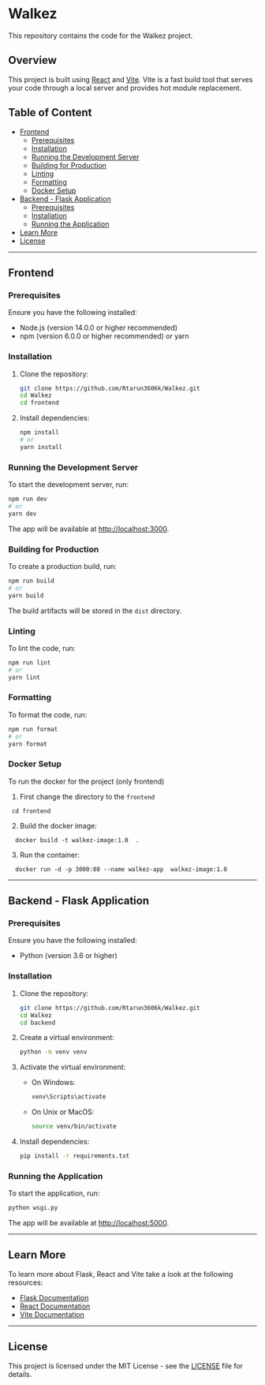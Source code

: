 # Walkez

This repository contains the code for the Walkez project.

## Overview

This project is built using [React](https://reactjs.org/) and [Vite](https://vitejs.dev/). Vite is a fast build tool that serves your code through a local server and provides hot module replacement.

## Table of Content
- [Frontend](#frontend)
  - [Prerequisites](#prerequisites)
  - [Installation](#installation)
  - [Running the Development Server](#running-the-development-server)
  - [Building for Production](#building-for-production)
  - [Linting](#linting)
  - [Formatting](#formatting)
  - [Docker Setup](#docker-setup)
- [Backend - Flask Application](#backend---flask-application)
  - [Prerequisites](#prerequisites-1)
  - [Installation](#installation-1)
  - [Running the Application](#running-the-application)
- [Learn More](#learn-more)
- [License](#license)
-----------------------------
## Frontend

### Prerequisites

Ensure you have the following installed:
- Node.js (version 14.0.0 or higher recommended)
- npm (version 6.0.0 or higher recommended) or yarn

### Installation

1. Clone the repository:
    ```bash
    git clone https://github.com/Rtarun3606k/Walkez.git
    cd Walkez
    cd frontend
    ```

2. Install dependencies:
    ```bash
    npm install
    # or
    yarn install
    ```

### Running the Development Server

To start the development server, run:
```bash
npm run dev
# or
yarn dev
```

The app will be available at [http://localhost:3000](http://localhost:3000).

### Building for Production

To create a production build, run:
```bash
npm run build
# or
yarn build
```

The build artifacts will be stored in the `dist` directory.

### Linting 

To lint the code, run:
```bash
npm run lint
# or
yarn lint
```

### Formatting

To format the code, run:
```bash
npm run format
# or
yarn format
```

### Docker Setup
To run the docker for the project (only frontend)

1. First change the directory to the `frontend`

```
 cd frontend
```
2. Build the docker image:
```
  docker build -t walkez-image:1.0  .
```
3. Run the container:

```
  docker run -d -p 3000:80 --name walkez-app  walkez-image:1.0
```


--------------------------
## Backend - Flask Application

### Prerequisites

Ensure you have the following installed:
- Python (version 3.6 or higher)

### Installation

1. Clone the repository:
    ```bash
    git clone https://github.com/Rtarun3606k/Walkez.git
    cd Walkez
    cd backend
    ```

2. Create a virtual environment:
    ```bash
    python -m venv venv
    ```

3. Activate the virtual environment:
    - On Windows:
      ```bash
      venv\Scripts\activate
      ```
    - On Unix or MacOS:
      ```bash
      source venv/bin/activate
      ```

4. Install dependencies:
    ```bash
    pip install -r requirements.txt
    ```

### Running the Application

To start the application, run:
```bash
python wsgi.py
```

The app will be available at [http://localhost:5000](http://localhost:5000).

------------------

## Learn More
To learn more about Flask, React and Vite take a look at the following resources:
- [Flask Documentation](https://flask.palletsprojects.com/)
- [React Documentation](https://reactjs.org/)
- [Vite Documentation](https://vitejs.dev/)

----------------
 
 ## License

This project is licensed under the MIT License - see the [LICENSE](LICENSE) file for details.


 
